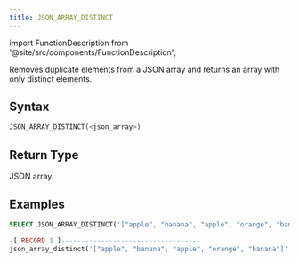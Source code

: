 ```yaml
---
title: JSON_ARRAY_DISTINCT
---
```

import FunctionDescription from '@site/src/components/FunctionDescription';

<FunctionDescription description="Introduced or updated: v1.2.644"/>

Removes duplicate elements from a JSON array and returns an array with only distinct elements.

## Syntax

```sql
JSON_ARRAY_DISTINCT(<json_array>)
```

## Return Type

JSON array.

## Examples

```sql
SELECT JSON_ARRAY_DISTINCT('["apple", "banana", "apple", "orange", "banana"]'::VARIANT)

-[ RECORD 1 ]-----------------------------------
json_array_distinct('["apple", "banana", "apple", "orange", "banana"]'::VARIANT): ["apple","banana","orange"]
```
